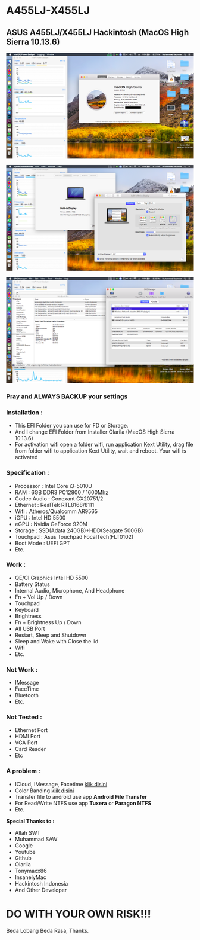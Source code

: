 # A455LJ-X455LJ
## ASUS A455LJ/X455LJ Hackintosh (MacOS High Sierra 10.13.6)

![Gambar 1](https://github.com/mannnrachman/A455LJ-X455LJ-Hackintosh/blob/master/Images/1.png)

![Gambar 2](https://github.com/mannnrachman/A455LJ-X455LJ-Hackintosh/blob/master/Images/2.png)

![Gambar 3](https://github.com/mannnrachman/A455LJ-X455LJ-Hackintosh/blob/master/Images/3.png)

### Pray and ALWAYS **BACKUP** your settings

### Installation : 
- This EFI Folder you can use for FD or Storage.
- And I change EFI Folder from Installer Olarila (MacOS High Sierra 10.13.6)
- For activation wifi open a folder wifi, run application Kext Utility, drag file from folder wifi to application Kext Utility, wait and reboot. Your wifi is activated

### Specification :
- Processor : Intel Core i3-5010U
- RAM : 6GB DDR3 PC12800 / 1600Mhz
- Codec Audio : Conexant CX20751/2
- Ethernet : RealTek RTL8168/8111
- Wifi : Atheros/Qualcomm AR9565
- iGPU : Intel HD 5500
- eGPU : Nvidia GeForce 920M
- Storage : SSD(Adata 240GB)+HDD(Seagate 500GB)
- Touchpad : Asus Touchpad FocalTech(FLT0102)
- Boot Mode : UEFI GPT
- Etc.

### **Work :**
- QE/CI Graphics Intel HD 5500
- Battery Status
- Internal Audio, Microphone, And Headphone
- Fn + Vol Up / Down
- Touchpad
- Keyboard
- Brightness
- Fn + Brightness Up / Down
- All USB Port
- Restart, Sleep and Shutdown
- Sleep and Wake with Close the lid
- Wifi
- Etc.

### **Not Work :**
* IMessage
* FaceTime
* Bluetooth
* Etc.

### **Not Tested :**
* Ethernet Port
* HDMI Port
* VGA Port
* Card Reader
* Etc
 
### **A problem :**
* ICloud, IMessage, Facetime [klik disini](https://bit.ly/2MON8wc) 
* Color Banding [klik disini](https://bit.ly/2JtxPHs)  
* Transfer file to android use app **Android File Transfer**
* For Read/Write NTFS use app **Tuxera** or **Paragon NTFS**
* Etc.

**Special Thanks to :**
- Allah SWT
- Muhammad SAW
- Google
- Youtube
- Github
- Olarila
- Tonymacx86
- InsanelyMac
- Hackintosh Indonesia
- And Other Developer

# **DO WITH YOUR OWN RISK!!!**

Beda Lobang Beda Rasa, Thanks.

